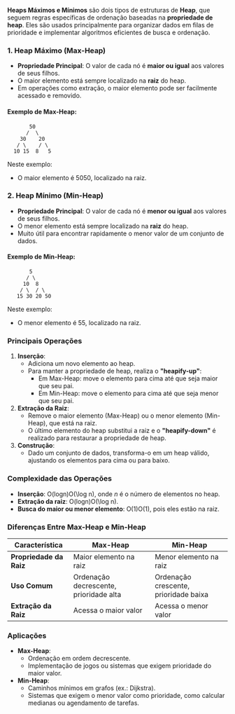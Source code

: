 **Heaps Máximos e Mínimos** são dois tipos de estruturas de **Heap**, que seguem regras específicas de ordenação baseadas na **propriedade de heap**. Eles são usados principalmente para organizar dados em filas de prioridade e implementar algoritmos eficientes de busca e ordenação.

### **1. Heap Máximo (Max-Heap)**

- **Propriedade Principal**: O valor de cada nó é **maior ou igual** aos valores de seus filhos.
- O maior elemento está sempre localizado na **raiz** do heap.
- Em operações como extração, o maior elemento pode ser facilmente acessado e removido.

#### **Exemplo de Max-Heap**:

```
       50
      /  \
    30    20
   / \    / \
  10 15  8   5
```

Neste exemplo:

- O maior elemento é 5050, localizado na raiz.

### **2. Heap Mínimo (Min-Heap)**

- **Propriedade Principal**: O valor de cada nó é **menor ou igual** aos valores de seus filhos.
- O menor elemento está sempre localizado na **raiz** do heap.
- Muito útil para encontrar rapidamente o menor valor de um conjunto de dados.

#### **Exemplo de Min-Heap**:

```
       5
      / \
     10  8
    / \  / \
   15 30 20 50
```

Neste exemplo:

- O menor elemento é 55, localizado na raiz.

### **Principais Operações**

1. **Inserção**:
    - Adiciona um novo elemento ao heap.
    - Para manter a propriedade de heap, realiza o **"heapify-up"**:
        - Em Max-Heap: move o elemento para cima até que seja maior que seu pai.
        - Em Min-Heap: move o elemento para cima até que seja menor que seu pai.
2. **Extração da Raiz**:
    - Remove o maior elemento (Max-Heap) ou o menor elemento (Min-Heap), que está na raiz.
    - O último elemento do heap substitui a raiz e o **"heapify-down"** é realizado para restaurar a propriedade de heap.
3. **Construção**:
    - Dado um conjunto de dados, transforma-o em um heap válido, ajustando os elementos para cima ou para baixo.

### **Complexidade das Operações**

- **Inserção**: O(log⁡n)O(\log n), onde _n_ é o número de elementos no heap.
- **Extração da raiz**: O(log⁡n)O(\log n).
- **Busca do maior ou menor elemento**: O(1)O(1), pois eles estão na raiz.

### **Diferenças Entre Max-Heap e Min-Heap**

|Característica|Max-Heap|Min-Heap|
|---|---|---|
|**Propriedade da Raiz**|Maior elemento na raiz|Menor elemento na raiz|
|**Uso Comum**|Ordenação decrescente, prioridade alta|Ordenação crescente, prioridade baixa|
|**Extração da Raiz**|Acessa o maior valor|Acessa o menor valor|

### **Aplicações**

- **Max-Heap**:
    - Ordenação em ordem decrescente.
    - Implementação de jogos ou sistemas que exigem prioridade do maior valor.
- **Min-Heap**:
    - Caminhos mínimos em grafos (ex.: Dijkstra).
    - Sistemas que exigem o menor valor como prioridade, como calcular medianas ou agendamento de tarefas.
